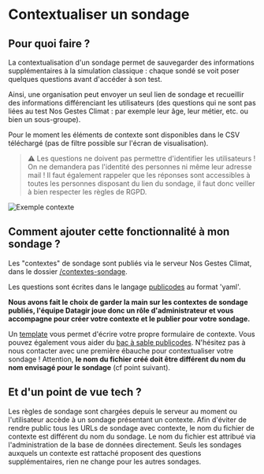 # Contextualiser un sondage

## Pour quoi faire ?

La contextualisation d'un sondage permet de sauvegarder des informations
supplémentaires à la simulation classique : chaque sondé se voit poser quelques
questions avant d'accéder à son test.

Ainsi, une organisation peut envoyer un seul lien de sondage et recueillir des
informations différenciant les utilisateurs (des questions qui ne sont pas
liées au test Nos Gestes Climat : par exemple leur âge, leur métier, etc. ou
bien un sous-groupe).

Pour le moment les éléments de contexte sont disponibles dans le CSV téléchargé
(pas de filtre possible sur l'écran de visualisation).

> ⚠️ Les questions ne doivent pas permettre d'identifier les utilisateurs ! On
> ne demandera pas l'identité des personnes ni même leur adresse mail ! Il faut
> également rappeler que les réponses sont accessibles à toutes les personnes
> disposant du lien du sondage, il faut donc veiller à bien respecter les
> règles de RGPD.

![Exemple contexte](/images/exemple-contexte.png)

## Comment ajouter cette fonctionnalité à mon sondage ?

Les "contextes" de sondage sont publiés via le serveur Nos Gestes Climat, dans
le dossier
[/contextes-sondage](https://github.com/datagir/nosgestesclimat-server/tree/master/contextes-sondage).

Les questions sont écrites dans le langage [publicodes](https://publi.codes/)
au format 'yaml'.

**Nous avons fait le choix de garder la main sur les contextes de sondage publiés, l'équipe Datagir joue donc un rôle d'administrateur et vous accompagne pour créer votre contexte et le publier pour votre sondage.**

Un
[template](https://github.com/datagir/nosgestesclimat-server/tree/master/contextes-sondage/template%20de%20contexte.yaml)
vous permet d'écrire votre propre formulaire de contexte. Vous pouvez également
vous aider du [bac à sable publicodes](https://vu.fr/szYP). N'hésitez pas à
nous contacter avec une première ébauche pour contextualiser votre sondage !
Attention, **le nom du fichier créé doit être différent du nom du nom envisagé pour le sondage** (cf point suivant).

## Et d'un point de vue tech ?

Les règles de sondage sont chargées depuis le serveur au moment ou
l'utilisateur accède à un sondage présentant un contexte. Afin d'éviter de
rendre public tous les URLs de sondage avec contexte, le nom du fichier de
contexte est différent du nom du sondage. Le nom du fichier est attribué via
l'administration de la base de données directement. Seuls les sondages auxquels
un contexte est rattaché proposent des questions supplémentaires, rien ne
change pour les autres sondages.
